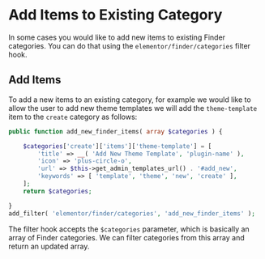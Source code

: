 # Add Items to Existing Category

In some cases you would like to add new items to existing Finder categories. You can do that using the `elementor/finder/categories` filter hook.

## Add Items

To add a new items to an existing category, for example we would like to allow the user to add new theme templates we will add the `theme-template` item to the `create` category as follows:

```php
public function add_new_finder_items( array $categories ) {

	$categories['create']['items']['theme-template'] = [
		'title' => __( 'Add New Theme Template', 'plugin-name' ),
		'icon' => 'plus-circle-o',
		'url' => $this->get_admin_templates_url() . '#add_new',
		'keywords' => [ 'template', 'theme', 'new', 'create' ],
	];
	return $categories;

}
add_filter( 'elementor/finder/categories', 'add_new_finder_items' );
```

The filter hook accepts the `$categories` parameter, which is basically an array of Finder categories. We can filter categories from this array and return an updated array.
